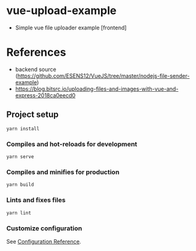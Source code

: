 # vue-upload-example
 - Simple vue file uploader example [frontend]

# References
 - backend source (https://github.com/ESENS12/VueJS/tree/master/nodejs-file-sender-example)
 - https://blog.bitsrc.io/uploading-files-and-images-with-vue-and-express-2018ca0eecd0
 

## Project setup
```
yarn install
```

### Compiles and hot-reloads for development
```
yarn serve
```

### Compiles and minifies for production
```
yarn build
```

### Lints and fixes files
```
yarn lint
```

### Customize configuration
See [Configuration Reference](https://cli.vuejs.org/config/).

